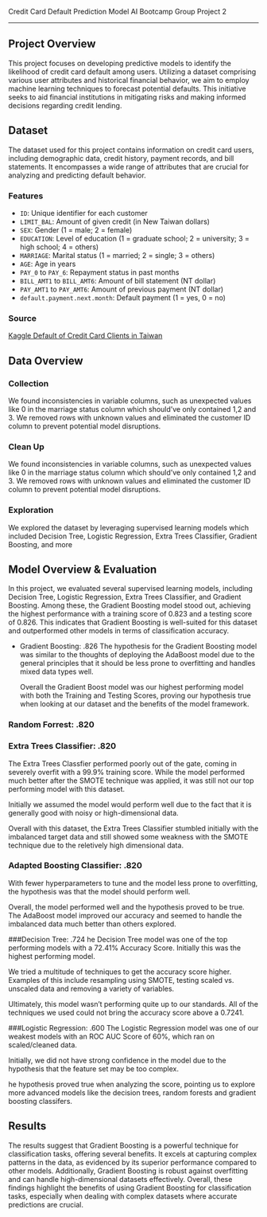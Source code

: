 Credit Card Default Prediction Model
AI Bootcamp Group Project 2

---
## Project Overview

This project focuses on developing predictive models to identify the likelihood of credit card default among users. Utilizing a dataset comprising various user attributes and historical financial behavior, we aim to employ machine learning techniques to forecast potential defaults. This initiative seeks to aid financial institutions in mitigating risks and making informed decisions regarding credit lending.

## Dataset

The dataset used for this project contains information on credit card users, including demographic data, credit history, payment records, and bill statements. It encompasses a wide range of attributes that are crucial for analyzing and predicting default behavior.

### Features

- `ID`: Unique identifier for each customer
- `LIMIT_BAL`: Amount of given credit (in New Taiwan dollars)
- `SEX`: Gender (1 = male; 2 = female)
- `EDUCATION`: Level of education (1 = graduate school; 2 = university; 3 = high school; 4 = others)
- `MARRIAGE`: Marital status (1 = married; 2 = single; 3 = others)
- `AGE`: Age in years
- `PAY_0` to `PAY_6`: Repayment status in past months
- `BILL_AMT1` to `BILL_AMT6`: Amount of bill statement (NT dollar)
- `PAY_AMT1` to `PAY_AMT6`: Amount of previous payment (NT dollar)
- `default.payment.next.month`: Default payment (1 = yes, 0 = no)

### Source

[Kaggle Default of Credit Card Clients in Taiwan](https://www.kaggle.com/datasets/uciml/default-of-credit-card-clients-dataset)


## Data Overview

### Collection
We found inconsistencies in variable columns, such as unexpected values like 0 in the marriage status column which should’ve only contained 1,2 and 3. We removed rows with unknown values and eliminated the customer ID column to prevent potential model disruptions.

### Clean Up
We found inconsistencies in variable columns, such as unexpected values like 0 in the marriage status column which should’ve only contained 1,2 and 3. We removed rows with unknown values and eliminated the customer ID column to prevent potential model disruptions.

### Exploration
We explored the dataset by leveraging supervised learning models which included Decision Tree, Logistic Regression, Extra Trees Classifier, Gradient Boosting, and more


## Model Overview & Evaluation

In this project, we evaluated several supervised learning models, including Decision Tree, Logistic Regression, Extra Trees Classifier, and Gradient Boosting. Among these, the Gradient Boosting model stood out, achieving the highest performance with a training score of 0.823 and a testing score of 0.826. This indicates that Gradient Boosting is well-suited for this dataset and outperformed other models in terms of classification accuracy.

- Gradient Boosting: .826
  The hypothesis for the Gradient Boosting model was similar to the thoughts of deploying the AdaBoost model due to the general principles that it should be less prone to overfitting and handles mixed data 
  types well.

  Overall the Gradient Boost model was our highest performing model with both the Training and Testing Scores, proving our hypothesis true when looking at our dataset and the benefits of the model framework. 
### Random Forrest: .820
### Extra Trees Classifier: .820
  The Extra Trees Classfier performed poorly out of the gate, coming in severely overfit with a 99.9% training score.  While the model performed much better after the SMOTE technique was applied, it was still 
  not our top performing model with this dataset.

  Initially we assumed the model would perform well due to the fact that it is generally good with noisy or high-dimensional data.

  Overall with this dataset, the Extra Trees Classifier stumbled initially with the imbalanced target data and still showed some weakness with the SMOTE technique due to the reletively high dimensional data. 
### Adapted Boosting Classifier: .820
  With fewer hyperparameters to tune and the model less prone to overfitting, the hypothesis was that the model should perform well.

  Overall, the model performed well and the hypothesis proved to be true.  The AdaBoost model improved our accuracy and seemed to handle the imbalanced data much better than others explored. 

###Decision Tree: .724
he Decision Tree model was one of the top performing models with a 72.41% Accuracy Score. Initially this was the highest performing model. 

We tried a multitude of techniques to get the accuracy score higher. Examples of this include resampling using SMOTE, testing scaled vs. unscaled data and removing a variety of variables.

Ultimately, this model wasn’t performing quite up to our standards. All of the techniques we used could not bring the accuracy score above a 0.7241. 

###Logistic Regression: .600
The Logistic Regression model was one of our weakest models with an ROC AUC Score of 60%, which ran on scaled/cleaned data.

Initially, we did not have strong confidence in the model due to the hypothesis that the feature set may be too complex.

he hypothesis proved true when analyzing the score, pointing us to explore more advanced models like the decision trees, random forests and gradient boosting classifers.

## Results
The results suggest that Gradient Boosting is a powerful technique for classification tasks, offering several benefits. It excels at capturing complex patterns in the data, as evidenced by its superior performance compared to other models. Additionally, Gradient Boosting is robust against overfitting and can handle high-dimensional datasets effectively. Overall, these findings highlight the benefits of using Gradient Boosting for classification tasks, especially when dealing with complex datasets where accurate predictions are crucial.




